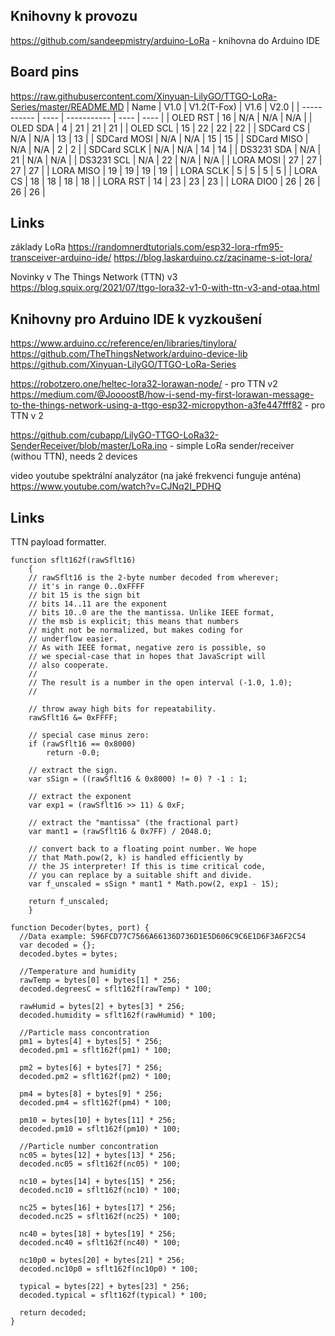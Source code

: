 ## Knihovny k provozu
https://github.com/sandeepmistry/arduino-LoRa - knihovna do Arduino IDE

## Board pins
https://raw.githubusercontent.com/Xinyuan-LilyGO/TTGO-LoRa-Series/master/README.MD
| Name        | V1.0 | V1.2(T-Fox) | V1.6 | V2.0 |
| ----------- | ---- | ----------- | ---- | ---- |
| OLED RST    | 16   | N/A         | N/A  | N/A  |
| OLED SDA    | 4    | 21          | 21   | 21   |
| OLED SCL    | 15   | 22          | 22   | 22   |
| SDCard CS   | N/A  | N/A         | 13   | 13   |
| SDCard MOSI | N/A  | N/A         | 15   | 15   |
| SDCard MISO | N/A  | N/A         | 2    | 2    |
| SDCard SCLK | N/A  | N/A         | 14   | 14   |
| DS3231 SDA  | N/A  | 21          | N/A  | N/A  |
| DS3231 SCL  | N/A  | 22          | N/A  | N/A  |
| LORA MOSI   | 27   | 27          | 27   | 27   |
| LORA MISO   | 19   | 19          | 19   | 19   |
| LORA SCLK   | 5    | 5           | 5    | 5    |
| LORA CS     | 18   | 18          | 18   | 18   |
| LORA RST    | 14   | 23          | 23   | 23   |
| LORA DIO0   | 26   | 26          | 26   | 26   |

## Links
základy LoRa
https://randomnerdtutorials.com/esp32-lora-rfm95-transceiver-arduino-ide/
https://blog.laskarduino.cz/zaciname-s-iot-lora/

Novinky v The Things Network (TTN) v3
https://blog.squix.org/2021/07/ttgo-lora32-v1-0-with-ttn-v3-and-otaa.html

## Knihovny pro Arduino IDE k vyzkoušení
https://www.arduino.cc/reference/en/libraries/tinylora/
https://github.com/TheThingsNetwork/arduino-device-lib
https://github.com/Xinyuan-LilyGO/TTGO-LoRa-Series

https://robotzero.one/heltec-lora32-lorawan-node/ - pro TTN v2
https://medium.com/@JoooostB/how-i-send-my-first-lorawan-message-to-the-things-network-using-a-ttgo-esp32-micropython-a3fe447fff82 - pro TTN v 2

https://github.com/cubapp/LilyGO-TTGO-LoRa32-SenderReceiver/blob/master/LoRa.ino - simple LoRa sender/receiver (withou TTN), needs 2 devices

video youtube spektrální analyzátor (na jaké frekvenci funguje anténa)
https://www.youtube.com/watch?v=CJNq2I_PDHQ

## Links
TTN payload formatter.
```
function sflt162f(rawSflt16)
    {
    // rawSflt16 is the 2-byte number decoded from wherever;
    // it's in range 0..0xFFFF
    // bit 15 is the sign bit
    // bits 14..11 are the exponent
    // bits 10..0 are the the mantissa. Unlike IEEE format,
    // the msb is explicit; this means that numbers
    // might not be normalized, but makes coding for
    // underflow easier.
    // As with IEEE format, negative zero is possible, so
    // we special-case that in hopes that JavaScript will
    // also cooperate.
    //
    // The result is a number in the open interval (-1.0, 1.0);
    //

    // throw away high bits for repeatability.
    rawSflt16 &= 0xFFFF;

    // special case minus zero:
    if (rawSflt16 == 0x8000)
        return -0.0;

    // extract the sign.
    var sSign = ((rawSflt16 & 0x8000) != 0) ? -1 : 1;

    // extract the exponent
    var exp1 = (rawSflt16 >> 11) & 0xF;

    // extract the "mantissa" (the fractional part)
    var mant1 = (rawSflt16 & 0x7FF) / 2048.0;

    // convert back to a floating point number. We hope
    // that Math.pow(2, k) is handled efficiently by
    // the JS interpreter! If this is time critical code,
    // you can replace by a suitable shift and divide.
    var f_unscaled = sSign * mant1 * Math.pow(2, exp1 - 15);

    return f_unscaled;
    }

function Decoder(bytes, port) {
  //Data example: 596FCD77C7566A66136D736D1E5D606C9C6E1D6F3A6F2C54
  var decoded = {};
  decoded.bytes = bytes;

  //Temperature and humidity
  rawTemp = bytes[0] + bytes[1] * 256;
  decoded.degreesC = sflt162f(rawTemp) * 100;

  rawHumid = bytes[2] + bytes[3] * 256;
  decoded.humidity = sflt162f(rawHumid) * 100;

  //Particle mass concontration
  pm1 = bytes[4] + bytes[5] * 256;
  decoded.pm1 = sflt162f(pm1) * 100;

  pm2 = bytes[6] + bytes[7] * 256;
  decoded.pm2 = sflt162f(pm2) * 100;

  pm4 = bytes[8] + bytes[9] * 256;
  decoded.pm4 = sflt162f(pm4) * 100;

  pm10 = bytes[10] + bytes[11] * 256;
  decoded.pm10 = sflt162f(pm10) * 100;

  //Particle number concontration
  nc05 = bytes[12] + bytes[13] * 256;
  decoded.nc05 = sflt162f(nc05) * 100;

  nc10 = bytes[14] + bytes[15] * 256;
  decoded.nc10 = sflt162f(nc10) * 100;

  nc25 = bytes[16] + bytes[17] * 256;
  decoded.nc25 = sflt162f(nc25) * 100;

  nc40 = bytes[18] + bytes[19] * 256;
  decoded.nc40 = sflt162f(nc40) * 100;

  nc10p0 = bytes[20] + bytes[21] * 256;
  decoded.nc10p0 = sflt162f(nc10p0) * 100;

  typical = bytes[22] + bytes[23] * 256;
  decoded.typical = sflt162f(typical) * 100;

  return decoded;
}
```
